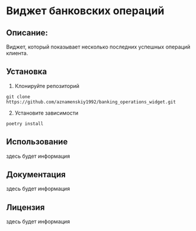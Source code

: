 # Виджет банковских операций

## Описание:
Виджет, который показывает несколько последних успешных операций клиента.

## Установка
1. Клонируйте репозиторий
```commandline
git clone https://github.com/aznamenskiy1992/banking_operations_widget.git
```

2. Установите зависимости
```commandline
poetry install
```

## Использование
здесь будет информация

## Документация
здесь будет информация

## Лицензия
здесь будет информация